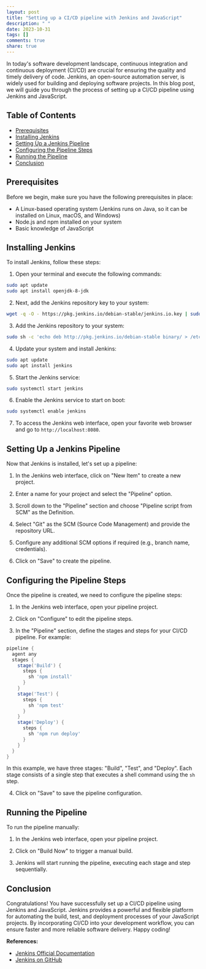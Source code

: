 ```yaml
---
layout: post
title: "Setting up a CI/CD pipeline with Jenkins and JavaScript"
description: " "
date: 2023-10-31
tags: []
comments: true
share: true
---
```


In today's software development landscape, continuous integration and continuous deployment (CI/CD) are crucial for ensuring the quality and timely delivery of code. Jenkins, an open-source automation server, is widely used for building and deploying software projects. In this blog post, we will guide you through the process of setting up a CI/CD pipeline using Jenkins and JavaScript.

## Table of Contents
- [Prerequisites](#prerequisites)
- [Installing Jenkins](#installing-jenkins)
- [Setting Up a Jenkins Pipeline](#setting-up-a-jenkins-pipeline)
- [Configuring the Pipeline Steps](#configuring-the-pipeline-steps)
- [Running the Pipeline](#running-the-pipeline)
- [Conclusion](#conclusion)

## Prerequisites
Before we begin, make sure you have the following prerequisites in place:
- A Linux-based operating system (Jenkins runs on Java, so it can be installed on Linux, macOS, and Windows)
- Node.js and npm installed on your system
- Basic knowledge of JavaScript

## Installing Jenkins
To install Jenkins, follow these steps:

1. Open your terminal and execute the following commands:
```bash
sudo apt update
sudo apt install openjdk-8-jdk
```

2. Next, add the Jenkins repository key to your system:
```bash
wget -q -O - https://pkg.jenkins.io/debian-stable/jenkins.io.key | sudo apt-key add -
```

3. Add the Jenkins repository to your system:
```bash
sudo sh -c 'echo deb http://pkg.jenkins.io/debian-stable binary/ > /etc/apt/sources.list.d/jenkins.list'
```

4. Update your system and install Jenkins:
```bash
sudo apt update
sudo apt install jenkins
```

5. Start the Jenkins service:
```bash
sudo systemctl start jenkins
```

6. Enable the Jenkins service to start on boot:
```bash
sudo systemctl enable jenkins
```

7. To access the Jenkins web interface, open your favorite web browser and go to `http://localhost:8080`.

## Setting Up a Jenkins Pipeline
Now that Jenkins is installed, let's set up a pipeline:

1. In the Jenkins web interface, click on "New Item" to create a new project.

2. Enter a name for your project and select the "Pipeline" option.

3. Scroll down to the "Pipeline" section and choose "Pipeline script from SCM" as the Definition.

4. Select "Git" as the SCM (Source Code Management) and provide the repository URL.

5. Configure any additional SCM options if required (e.g., branch name, credentials).

6. Click on "Save" to create the pipeline.

## Configuring the Pipeline Steps
Once the pipeline is created, we need to configure the pipeline steps:

1. In the Jenkins web interface, open your pipeline project.

2. Click on "Configure" to edit the pipeline steps.

3. In the "Pipeline" section, define the stages and steps for your CI/CD pipeline. For example:
```groovy
pipeline {
  agent any
  stages {
    stage('Build') {
      steps {
        sh 'npm install'
      }
    }
    stage('Test') {
      steps {
        sh 'npm test'
      }
    }
    stage('Deploy') {
      steps {
        sh 'npm run deploy'
      }
    }
  }
}
```
In this example, we have three stages: "Build", "Test", and "Deploy". Each stage consists of a single step that executes a shell command using the `sh` step.

4. Click on "Save" to save the pipeline configuration.

## Running the Pipeline
To run the pipeline manually:

1. In the Jenkins web interface, open your pipeline project.

2. Click on "Build Now" to trigger a manual build.

3. Jenkins will start running the pipeline, executing each stage and step sequentially.

## Conclusion
Congratulations! You have successfully set up a CI/CD pipeline using Jenkins and JavaScript. Jenkins provides a powerful and flexible platform for automating the build, test, and deployment processes of your JavaScript projects. By incorporating CI/CD into your development workflow, you can ensure faster and more reliable software delivery. Happy coding!

**References:**
- [Jenkins Official Documentation](https://www.jenkins.io/doc/)
- [Jenkins on GitHub](https://github.com/jenkinsci/jenkins)